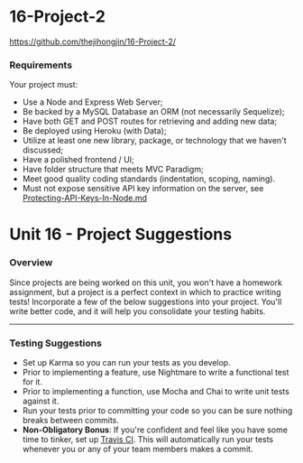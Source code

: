 # 16-Project-2
https://github.com/thejihongjin/16-Project-2/

### Requirements
Your project must:
* Use a Node and Express Web Server;
* Be backed by a MySQL Database an ORM (not necessarily Sequelize);
* Have both GET and POST routes for retrieving and adding new data;
* Be deployed using Heroku (with Data);
* Utilize at least one new library, package, or technology that we haven't discussed;
* Have a polished frontend / UI;
* Have folder structure that meets MVC Paradigm;
* Meet good quality coding standards (indentation, scoping, naming).
* Must not expose sensitive API key information on the server, see [Protecting-API-Keys-In-Node.md](../../../10-nodejs/03-Supplemental/Protecting-API-Keys-In-Node.md)


# Unit 16 - Project Suggestions
### Overview
Since projects are being worked on this unit, you won't have a homework assignment, but a project is a perfect context in which to practice writing tests! 
Incorporate a few of the below suggestions into your project. You'll write better code, and it will help you consolidate your testing habits.
- - -

### Testing Suggestions
* Set up Karma so you can run your tests as you develop.
* Prior to implementing a feature, use Nightmare to write a functional test for it.
* Prior to implementing a function, use Mocha and Chai to write unit tests against it.
* Run your tests prior to committing your code so you can be sure nothing breaks between commits.
* **Non-Obligatory Bonus**: If you're confident and feel like you have some time to tinker, set up [Travis CI](https://travis-ci.org/). This will automatically run your tests whenever you or any of your team members makes a commit. 